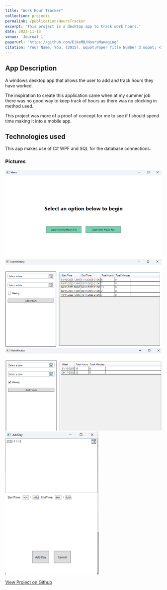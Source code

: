 ```yaml
---
title: "Work Hour Tracker"
collection: projects
permalink: /publication/HoursTracker
excerpt: 'This project is a desktop app to track work hours.'
date: 2023-11-13
venue: 'Journal 1'
paperurl: 'https://github.com/EikeMB/HoursManaging'
citation: 'Your Name, You. (2015). &quot;Paper Title Number 3.&quot; <i>Journal 1</i>. 1(3).'
---
```



## App Description

A windows desktop app that allows the user to add and track hours they have worked. 

The inspiration to create this application came when at my summer job there was no good way to keep track of hours as there was no clocking in method used. 

This project was more of a proof of concept for me to see if I should spend time making it into a mobile app.

## Technologies used

This app makes use of C# WPF and SQL for the database connections.

### Pictures


<div>
    <img src="../images/HoursOpen.png" width="600">
    <img src="../images/HoursMain.png" width="600">
</div>
<div>
    <img src="../images/HoursMainWeekly.png" width="600">
    <img src="../images/HoursAdd.png" width="300">
</div>


[View Project on Github](https://github.com/EikeMB/HoursManaging)